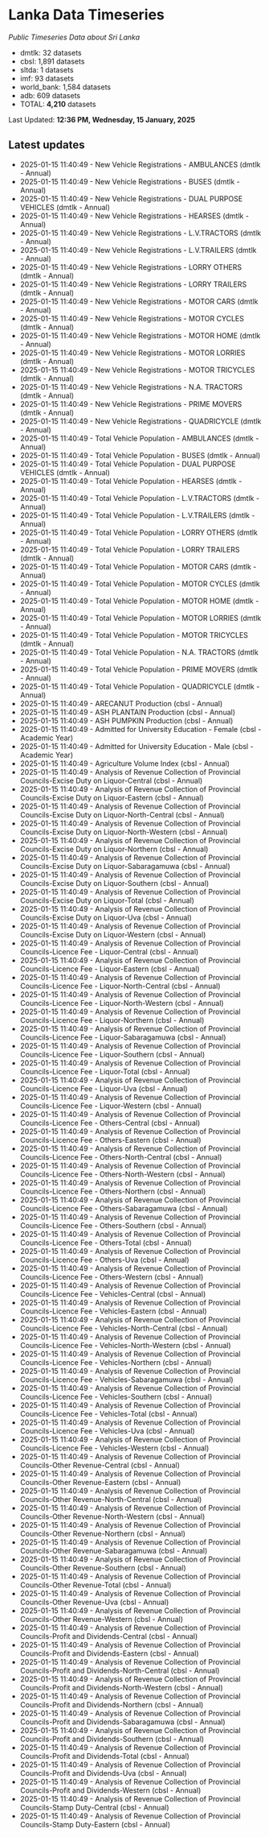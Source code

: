 # Lanka Data Timeseries
*Public Timeseries Data about Sri Lanka*

* dmtlk: 32 datasets
* cbsl: 1,891 datasets
* sltda: 1 datasets
* imf: 93 datasets
* world_bank: 1,584 datasets
* adb: 609 datasets
* TOTAL: **4,210** datasets

Last Updated: **12:36 PM, Wednesday, 15 January, 2025**

## Latest updates

* 2025-01-15 11:40:49 - New Vehicle Registrations - AMBULANCES (dmtlk - Annual)
* 2025-01-15 11:40:49 - New Vehicle Registrations - BUSES (dmtlk - Annual)
* 2025-01-15 11:40:49 - New Vehicle Registrations - DUAL PURPOSE VEHICLES (dmtlk - Annual)
* 2025-01-15 11:40:49 - New Vehicle Registrations - HEARSES (dmtlk - Annual)
* 2025-01-15 11:40:49 - New Vehicle Registrations - L.V.TRACTORS (dmtlk - Annual)
* 2025-01-15 11:40:49 - New Vehicle Registrations - L.V.TRAILERS (dmtlk - Annual)
* 2025-01-15 11:40:49 - New Vehicle Registrations - LORRY OTHERS (dmtlk - Annual)
* 2025-01-15 11:40:49 - New Vehicle Registrations - LORRY TRAILERS (dmtlk - Annual)
* 2025-01-15 11:40:49 - New Vehicle Registrations - MOTOR CARS (dmtlk - Annual)
* 2025-01-15 11:40:49 - New Vehicle Registrations - MOTOR CYCLES (dmtlk - Annual)
* 2025-01-15 11:40:49 - New Vehicle Registrations - MOTOR HOME (dmtlk - Annual)
* 2025-01-15 11:40:49 - New Vehicle Registrations - MOTOR LORRIES (dmtlk - Annual)
* 2025-01-15 11:40:49 - New Vehicle Registrations - MOTOR TRICYCLES (dmtlk - Annual)
* 2025-01-15 11:40:49 - New Vehicle Registrations - N.A. TRACTORS (dmtlk - Annual)
* 2025-01-15 11:40:49 - New Vehicle Registrations - PRIME MOVERS (dmtlk - Annual)
* 2025-01-15 11:40:49 - New Vehicle Registrations - QUADRICYCLE (dmtlk - Annual)
* 2025-01-15 11:40:49 - Total Vehicle Population - AMBULANCES (dmtlk - Annual)
* 2025-01-15 11:40:49 - Total Vehicle Population - BUSES (dmtlk - Annual)
* 2025-01-15 11:40:49 - Total Vehicle Population - DUAL PURPOSE VEHICLES (dmtlk - Annual)
* 2025-01-15 11:40:49 - Total Vehicle Population - HEARSES (dmtlk - Annual)
* 2025-01-15 11:40:49 - Total Vehicle Population - L.V.TRACTORS (dmtlk - Annual)
* 2025-01-15 11:40:49 - Total Vehicle Population - L.V.TRAILERS (dmtlk - Annual)
* 2025-01-15 11:40:49 - Total Vehicle Population - LORRY OTHERS (dmtlk - Annual)
* 2025-01-15 11:40:49 - Total Vehicle Population - LORRY TRAILERS (dmtlk - Annual)
* 2025-01-15 11:40:49 - Total Vehicle Population - MOTOR CARS (dmtlk - Annual)
* 2025-01-15 11:40:49 - Total Vehicle Population - MOTOR CYCLES (dmtlk - Annual)
* 2025-01-15 11:40:49 - Total Vehicle Population - MOTOR HOME (dmtlk - Annual)
* 2025-01-15 11:40:49 - Total Vehicle Population - MOTOR LORRIES (dmtlk - Annual)
* 2025-01-15 11:40:49 - Total Vehicle Population - MOTOR TRICYCLES (dmtlk - Annual)
* 2025-01-15 11:40:49 - Total Vehicle Population - N.A. TRACTORS (dmtlk - Annual)
* 2025-01-15 11:40:49 - Total Vehicle Population - PRIME MOVERS (dmtlk - Annual)
* 2025-01-15 11:40:49 - Total Vehicle Population - QUADRICYCLE (dmtlk - Annual)
* 2025-01-15 11:40:49 - ARECANUT Production (cbsl - Annual)
* 2025-01-15 11:40:49 - ASH PLANTAIN Production (cbsl - Annual)
* 2025-01-15 11:40:49 - ASH PUMPKIN Production (cbsl - Annual)
* 2025-01-15 11:40:49 - Admitted for University Education - Female (cbsl - Academic Year)
* 2025-01-15 11:40:49 - Admitted for University Education - Male (cbsl - Academic Year)
* 2025-01-15 11:40:49 - Agriculture Volume Index (cbsl - Annual)
* 2025-01-15 11:40:49 - Analysis of Revenue Collection of Provincial Councils-Excise Duty on Liquor-Central (cbsl - Annual)
* 2025-01-15 11:40:49 - Analysis of Revenue Collection of Provincial Councils-Excise Duty on Liquor-Eastern (cbsl - Annual)
* 2025-01-15 11:40:49 - Analysis of Revenue Collection of Provincial Councils-Excise Duty on Liquor-North-Central (cbsl - Annual)
* 2025-01-15 11:40:49 - Analysis of Revenue Collection of Provincial Councils-Excise Duty on Liquor-North-Western (cbsl - Annual)
* 2025-01-15 11:40:49 - Analysis of Revenue Collection of Provincial Councils-Excise Duty on Liquor-Northern (cbsl - Annual)
* 2025-01-15 11:40:49 - Analysis of Revenue Collection of Provincial Councils-Excise Duty on Liquor-Sabaragamuwa (cbsl - Annual)
* 2025-01-15 11:40:49 - Analysis of Revenue Collection of Provincial Councils-Excise Duty on Liquor-Southern (cbsl - Annual)
* 2025-01-15 11:40:49 - Analysis of Revenue Collection of Provincial Councils-Excise Duty on Liquor-Total (cbsl - Annual)
* 2025-01-15 11:40:49 - Analysis of Revenue Collection of Provincial Councils-Excise Duty on Liquor-Uva (cbsl - Annual)
* 2025-01-15 11:40:49 - Analysis of Revenue Collection of Provincial Councils-Excise Duty on Liquor-Western (cbsl - Annual)
* 2025-01-15 11:40:49 - Analysis of Revenue Collection of Provincial Councils-Licence Fee - Liquor-Central (cbsl - Annual)
* 2025-01-15 11:40:49 - Analysis of Revenue Collection of Provincial Councils-Licence Fee - Liquor-Eastern (cbsl - Annual)
* 2025-01-15 11:40:49 - Analysis of Revenue Collection of Provincial Councils-Licence Fee - Liquor-North-Central (cbsl - Annual)
* 2025-01-15 11:40:49 - Analysis of Revenue Collection of Provincial Councils-Licence Fee - Liquor-North-Western (cbsl - Annual)
* 2025-01-15 11:40:49 - Analysis of Revenue Collection of Provincial Councils-Licence Fee - Liquor-Northern (cbsl - Annual)
* 2025-01-15 11:40:49 - Analysis of Revenue Collection of Provincial Councils-Licence Fee - Liquor-Sabaragamuwa (cbsl - Annual)
* 2025-01-15 11:40:49 - Analysis of Revenue Collection of Provincial Councils-Licence Fee - Liquor-Southern (cbsl - Annual)
* 2025-01-15 11:40:49 - Analysis of Revenue Collection of Provincial Councils-Licence Fee - Liquor-Total (cbsl - Annual)
* 2025-01-15 11:40:49 - Analysis of Revenue Collection of Provincial Councils-Licence Fee - Liquor-Uva (cbsl - Annual)
* 2025-01-15 11:40:49 - Analysis of Revenue Collection of Provincial Councils-Licence Fee - Liquor-Western (cbsl - Annual)
* 2025-01-15 11:40:49 - Analysis of Revenue Collection of Provincial Councils-Licence Fee - Others-Central (cbsl - Annual)
* 2025-01-15 11:40:49 - Analysis of Revenue Collection of Provincial Councils-Licence Fee - Others-Eastern (cbsl - Annual)
* 2025-01-15 11:40:49 - Analysis of Revenue Collection of Provincial Councils-Licence Fee - Others-North-Central (cbsl - Annual)
* 2025-01-15 11:40:49 - Analysis of Revenue Collection of Provincial Councils-Licence Fee - Others-North-Western (cbsl - Annual)
* 2025-01-15 11:40:49 - Analysis of Revenue Collection of Provincial Councils-Licence Fee - Others-Northern (cbsl - Annual)
* 2025-01-15 11:40:49 - Analysis of Revenue Collection of Provincial Councils-Licence Fee - Others-Sabaragamuwa (cbsl - Annual)
* 2025-01-15 11:40:49 - Analysis of Revenue Collection of Provincial Councils-Licence Fee - Others-Southern (cbsl - Annual)
* 2025-01-15 11:40:49 - Analysis of Revenue Collection of Provincial Councils-Licence Fee - Others-Total (cbsl - Annual)
* 2025-01-15 11:40:49 - Analysis of Revenue Collection of Provincial Councils-Licence Fee - Others-Uva (cbsl - Annual)
* 2025-01-15 11:40:49 - Analysis of Revenue Collection of Provincial Councils-Licence Fee - Others-Western (cbsl - Annual)
* 2025-01-15 11:40:49 - Analysis of Revenue Collection of Provincial Councils-Licence Fee - Vehicles-Central (cbsl - Annual)
* 2025-01-15 11:40:49 - Analysis of Revenue Collection of Provincial Councils-Licence Fee - Vehicles-Eastern (cbsl - Annual)
* 2025-01-15 11:40:49 - Analysis of Revenue Collection of Provincial Councils-Licence Fee - Vehicles-North-Central (cbsl - Annual)
* 2025-01-15 11:40:49 - Analysis of Revenue Collection of Provincial Councils-Licence Fee - Vehicles-North-Western (cbsl - Annual)
* 2025-01-15 11:40:49 - Analysis of Revenue Collection of Provincial Councils-Licence Fee - Vehicles-Northern (cbsl - Annual)
* 2025-01-15 11:40:49 - Analysis of Revenue Collection of Provincial Councils-Licence Fee - Vehicles-Sabaragamuwa (cbsl - Annual)
* 2025-01-15 11:40:49 - Analysis of Revenue Collection of Provincial Councils-Licence Fee - Vehicles-Southern (cbsl - Annual)
* 2025-01-15 11:40:49 - Analysis of Revenue Collection of Provincial Councils-Licence Fee - Vehicles-Total (cbsl - Annual)
* 2025-01-15 11:40:49 - Analysis of Revenue Collection of Provincial Councils-Licence Fee - Vehicles-Uva (cbsl - Annual)
* 2025-01-15 11:40:49 - Analysis of Revenue Collection of Provincial Councils-Licence Fee - Vehicles-Western (cbsl - Annual)
* 2025-01-15 11:40:49 - Analysis of Revenue Collection of Provincial Councils-Other Revenue-Central (cbsl - Annual)
* 2025-01-15 11:40:49 - Analysis of Revenue Collection of Provincial Councils-Other Revenue-Eastern (cbsl - Annual)
* 2025-01-15 11:40:49 - Analysis of Revenue Collection of Provincial Councils-Other Revenue-North-Central (cbsl - Annual)
* 2025-01-15 11:40:49 - Analysis of Revenue Collection of Provincial Councils-Other Revenue-North-Western (cbsl - Annual)
* 2025-01-15 11:40:49 - Analysis of Revenue Collection of Provincial Councils-Other Revenue-Northern (cbsl - Annual)
* 2025-01-15 11:40:49 - Analysis of Revenue Collection of Provincial Councils-Other Revenue-Sabaragamuwa (cbsl - Annual)
* 2025-01-15 11:40:49 - Analysis of Revenue Collection of Provincial Councils-Other Revenue-Southern (cbsl - Annual)
* 2025-01-15 11:40:49 - Analysis of Revenue Collection of Provincial Councils-Other Revenue-Total (cbsl - Annual)
* 2025-01-15 11:40:49 - Analysis of Revenue Collection of Provincial Councils-Other Revenue-Uva (cbsl - Annual)
* 2025-01-15 11:40:49 - Analysis of Revenue Collection of Provincial Councils-Other Revenue-Western (cbsl - Annual)
* 2025-01-15 11:40:49 - Analysis of Revenue Collection of Provincial Councils-Profit and Dividends-Central (cbsl - Annual)
* 2025-01-15 11:40:49 - Analysis of Revenue Collection of Provincial Councils-Profit and Dividends-Eastern (cbsl - Annual)
* 2025-01-15 11:40:49 - Analysis of Revenue Collection of Provincial Councils-Profit and Dividends-North-Central (cbsl - Annual)
* 2025-01-15 11:40:49 - Analysis of Revenue Collection of Provincial Councils-Profit and Dividends-North-Western (cbsl - Annual)
* 2025-01-15 11:40:49 - Analysis of Revenue Collection of Provincial Councils-Profit and Dividends-Northern (cbsl - Annual)
* 2025-01-15 11:40:49 - Analysis of Revenue Collection of Provincial Councils-Profit and Dividends-Sabaragamuwa (cbsl - Annual)
* 2025-01-15 11:40:49 - Analysis of Revenue Collection of Provincial Councils-Profit and Dividends-Southern (cbsl - Annual)
* 2025-01-15 11:40:49 - Analysis of Revenue Collection of Provincial Councils-Profit and Dividends-Total (cbsl - Annual)
* 2025-01-15 11:40:49 - Analysis of Revenue Collection of Provincial Councils-Profit and Dividends-Uva (cbsl - Annual)
* 2025-01-15 11:40:49 - Analysis of Revenue Collection of Provincial Councils-Profit and Dividends-Western (cbsl - Annual)
* 2025-01-15 11:40:49 - Analysis of Revenue Collection of Provincial Councils-Stamp Duty-Central (cbsl - Annual)
* 2025-01-15 11:40:49 - Analysis of Revenue Collection of Provincial Councils-Stamp Duty-Eastern (cbsl - Annual)